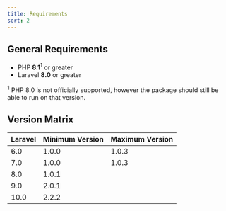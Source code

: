 ```yaml
---
title: Requirements
sort: 2
---
```


## General Requirements

-   PHP **8.1**<sup>1</sup> or greater
-   Laravel **8.0** or greater

<sup>1</sup> PHP 8.0 is not officially supported, however the package should still be able to run on that version.

## Version Matrix

| Laravel | Minimum Version | Maximum Version |
| ------- |-----------------| --------------- |
| 6.0     | 1.0.0           | 1.0.3           |
| 7.0     | 1.0.0           | 1.0.3           |
| 8.0     | 1.0.1           | |
| 9.0 | 2.0.1           | |
| 10.0 | 2.2.2           | |
